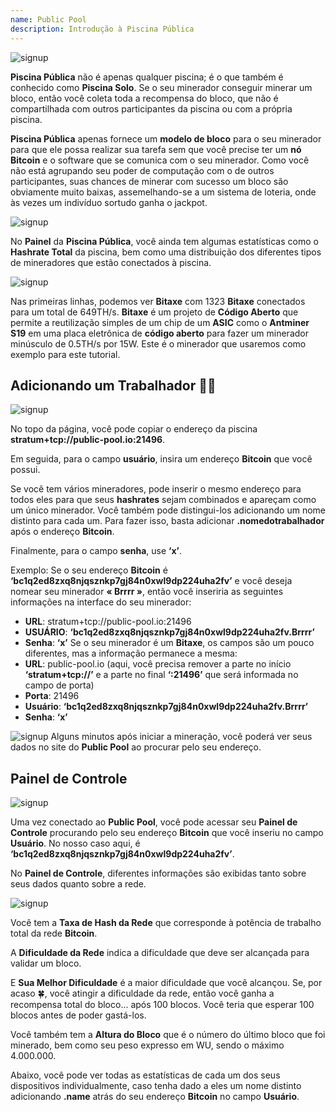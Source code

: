 ```yaml
---
name: Public Pool
description: Introdução à Piscina Pública
---
```


![signup](assets/cover.webp)

**Piscina Pública** não é apenas qualquer piscina; é o que também é conhecido como **Piscina Solo**. Se o seu minerador conseguir minerar um bloco, então você coleta toda a recompensa do bloco, que não é compartilhada com outros participantes da piscina ou com a própria piscina.

**Piscina Pública** apenas fornece um **modelo de bloco** para o seu minerador para que ele possa realizar sua tarefa sem que você precise ter um **nó Bitcoin** e o software que se comunica com o seu minerador. Como você não está agrupando seu poder de computação com o de outros participantes, suas chances de minerar com sucesso um bloco são obviamente muito baixas, assemelhando-se a um sistema de loteria, onde às vezes um indivíduo sortudo ganha o jackpot.

![signup](assets/1.webp)

No **Painel** da **Piscina Pública**, você ainda tem algumas estatísticas como o **Hashrate Total** da piscina, bem como uma distribuição dos diferentes tipos de mineradores que estão conectados à piscina.

![signup](assets/2.webp)

Nas primeiras linhas, podemos ver **Bitaxe** com 1323 **Bitaxe** conectados para um total de 649TH/s. **Bitaxe** é um projeto de **Código Aberto** que permite a reutilização simples de um chip de um **ASIC** como o **Antminer S19** em uma placa eletrônica de **código aberto** para fazer um minerador minúsculo de 0.5TH/s por 15W. Este é o minerador que usaremos como exemplo para este tutorial.

## Adicionando um **Trabalhador** 👷‍♂️

![signup](assets/cover.webp)

No topo da página, você pode copiar o endereço da piscina **stratum+tcp://public-pool.io:21496**.

Em seguida, para o campo **usuário**, insira um endereço **Bitcoin** que você possui.

Se você tem vários mineradores, pode inserir o mesmo endereço para todos eles para que seus **hashrates** sejam combinados e apareçam como um único minerador. Você também pode distingui-los adicionando um nome distinto para cada um. Para fazer isso, basta adicionar **.nomedotrabalhador** após o endereço **Bitcoin**.

Finalmente, para o campo **senha**, use **‘x’**.

Exemplo: Se o seu endereço **Bitcoin** é **‘bc1q2ed8zxq8njqsznkp7gj84n0xwl9dp224uha2fv’** e você deseja nomear seu minerador **« Brrrr »**, então você inseriria as seguintes informações na interface do seu minerador:

- **URL**: stratum+tcp://public-pool.io:21496
- **USUÁRIO**: **‘bc1q2ed8zxq8njqsznkp7gj84n0xwl9dp224uha2fv.Brrrr’**
- **Senha**: **‘x’**
Se o seu minerador é um **Bitaxe**, os campos são um pouco diferentes, mas a informação permanece a mesma:
- **URL**: public-pool.io (aqui, você precisa remover a parte no início **‘stratum+tcp://’** e a parte no final **‘:21496’** que será informada no campo de porta)
- **Porta**: 21496
- **Usuário**: **‘bc1q2ed8zxq8njqsznkp7gj84n0xwl9dp224uha2fv.Brrrr’**
- **Senha**: **‘x’**

![signup](assets/3.webp)
Alguns minutos após iniciar a mineração, você poderá ver seus dados no site do **Public Pool** ao procurar pelo seu endereço.
## Painel de Controle

![signup](assets/4.webp)

Uma vez conectado ao **Public Pool**, você pode acessar seu **Painel de Controle** procurando pelo seu endereço **Bitcoin** que você inseriu no campo **Usuário**. No nosso caso aqui, é **‘bc1q2ed8zxq8njqsznkp7gj84n0xwl9dp224uha2fv’**.

No **Painel de Controle**, diferentes informações são exibidas tanto sobre seus dados quanto sobre a rede.

![signup](assets/5.webp)

Você tem a **Taxa de Hash da Rede** que corresponde à potência de trabalho total da rede **Bitcoin**.

A **Dificuldade da Rede** indica a dificuldade que deve ser alcançada para validar um bloco.

E **Sua Melhor Dificuldade** é a maior dificuldade que você alcançou. Se, por acaso 🍀, você atingir a dificuldade da rede, então você ganha a recompensa total do bloco... após 100 blocos. Você teria que esperar 100 blocos antes de poder gastá-los.

Você também tem a **Altura do Bloco** que é o número do último bloco que foi minerado, bem como seu peso expresso em WU, sendo o máximo 4.000.000.

Abaixo, você pode ver todas as estatísticas de cada um dos seus dispositivos individualmente, caso tenha dado a eles um nome distinto adicionando **.name** atrás do seu endereço **Bitcoin** no campo **Usuário**.